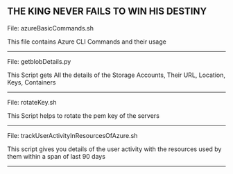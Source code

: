 THE KING NEVER FAILS TO WIN HIS DESTINY
----------------------------------------------------------------------------

File: azureBasicCommands.sh

This file contains Azure CLI Commands and their usage

----------------------------------------------------------------------------

File: getblobDetails.py 

This Script gets All the details of the Storage Accounts, Their URL, Location, Keys, Containers

----------------------------------------------------------------------------

File: rotateKey.sh  

This Script helps to rotate the pem key of the servers

----------------------------------------------------------------------------

File: trackUserActivityInResourcesOfAzure.sh

This script gives you details of the user activity with the resources used by them within a span of last 90 days

----------------------------------------------------------------------------
